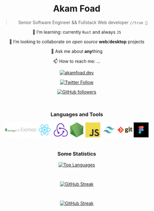 <div align=center>
  
# Akam Foad

> Senior Software Engineer && Fullstack Web developer `//true 👋`
  
🌱 I’m learning: currently `Rust` and always `JS`
  
👯 I’m looking to collaborate on _open source_ **web**/**desktop** projects
  
💬 Ask me about **any**thing
  
📫 How to reach me: ...

[![akamfoad.dev](IMAGE)](https://akamfoad.dev)

[![Twitter Follow](https://img.shields.io/twitter/follow/AkamFoad?style=social)](https://twitter.com/AkamFoad)
  
[![GitHub followers](https://img.shields.io/github/followers/akamfoad?label=Follow%20%40akamfoad&style=social)](https://github.com/akamfoad)

<br />

### Languages and Tools

<img height=48 src=https://raw.githubusercontent.com/github/explore/80688e429a7d4ef2fca1e82350fe8e3517d3494d/topics/mongodb/mongodb.png >
<img height=48 src=https://raw.githubusercontent.com/github/explore/80688e429a7d4ef2fca1e82350fe8e3517d3494d/topics/express/express.png >
<img height=48 src=https://raw.githubusercontent.com/github/explore/80688e429a7d4ef2fca1e82350fe8e3517d3494d/topics/react/react.png >
<img height=48 src=https://raw.githubusercontent.com/github/explore/80688e429a7d4ef2fca1e82350fe8e3517d3494d/topics/redux/redux.png >
<img height=48 src=https://raw.githubusercontent.com/github/explore/80688e429a7d4ef2fca1e82350fe8e3517d3494d/topics/nodejs/nodejs.png >
<img height=48 src=https://raw.githubusercontent.com/github/explore/80688e429a7d4ef2fca1e82350fe8e3517d3494d/topics/javascript/javascript.png >
<img height=48 src=https://raw.githubusercontent.com/github/explore/882462b8ecc337fd9c9b2572bc463a1cbc88fb6a/topics/tailwind/tailwind.png >
<img height=48 src=https://raw.githubusercontent.com/github/explore/80688e429a7d4ef2fca1e82350fe8e3517d3494d/topics/git/git.png >
<img height=48 src=https://raw.githubusercontent.com/github/explore/05d0f0dfceafd861bdf2b53559399dae7b2e2d8b/topics/figma/figma.png >

<br />

<br />

  
### Some Statistics

[![Top Languages](https://github-readme-stats.vercel.app/api/top-langs?username=akamfoad&show_icons=true&title_color=ffffff&icon_color=40E0D0&text_color=ffffff&bg_color=0d1117&layout=compact&card_width=450&border_color=78797c)](https://github.com/akamfoad/akamfoad)

<br />

[![GitHub Streak](https://github-readme-streak-stats.herokuapp.com?user=akamfoad&theme=bear&date_format=M%20j%5B%2C%20Y%5D&currStreakLabel=FFFFFF&background=0D1117&currStreakNum=FFFFFF)](https://github.com/akamfoad/akamfoad)

<br />

[![GitHub Streak](https://github-readme-stats.vercel.app/api?username=akamfoad&&show_icons=true&title_color=e03c8a&icon_color=e03c8a&text_color=ffffff&bg_color=0d1117&border_color=78797c)](https://github.com/akamfoad/akamfoad)
